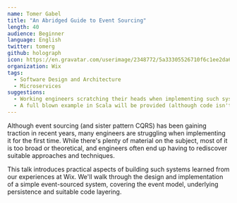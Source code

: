 ```yaml
---
name: Tomer Gabel
title: "An Abridged Guide to Event Sourcing"
length: 40
audience: Beginner
language: English
twitter: tomerg
github: holograph
icon: https://en.gravatar.com/userimage/2348772/5a33305526710f6c1ee2da68004d8b8c.jpeg
organization: Wix
tags:
  - Software Design and Architecture
  - Microservices
suggestions:
  - Working engineers scratching their heads when implementing such systems. 
  - A full blown example in Scala will be provided (although code isn't really a major part of this talk, it's more architecture-focused).
---
```

Although event sourcing (and sister pattern CQRS) has been gaining traction in recent years, many engineers are struggling when implementing it for the first time. While there's plenty of material on the subject, most of it is too broad or theoretical, and engineers often end up having to rediscover suitable approaches and techniques.

This talk introduces practical aspects of building such systems learned from our experiences at Wix. We'll walk through the design and implementation of a simple event-sourced system, covering the event model, underlying persistence and suitable code layering.
